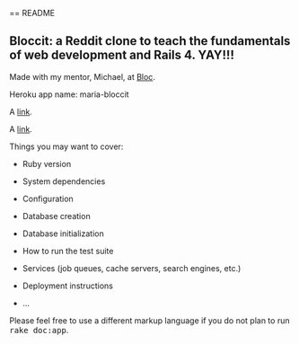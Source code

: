 == README

## Bloccit: a Reddit clone to teach the fundamentals of web development and Rails 4. YAY!!!

Made with my mentor, Michael, at [Bloc](http://bloc.io).

Heroku app name: maria-bloccit

<p>A <a href="https://maria-bloccit.herokuapp.com/">link</a>.</p>

<p>A <a href="https://ria-bloccit.herokuapp.com/">link</a>.</p>


Things you may want to cover:

* Ruby version

* System dependencies

* Configuration

* Database creation

* Database initialization

* How to run the test suite

* Services (job queues, cache servers, search engines, etc.)

* Deployment instructions

* ...


Please feel free to use a different markup language if you do not plan to run
<tt>rake doc:app</tt>.
